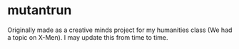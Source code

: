 # mutantrun
Originally made as a creative minds project for my humanities class (We had a topic on X-Men). I may update this from time to time.
